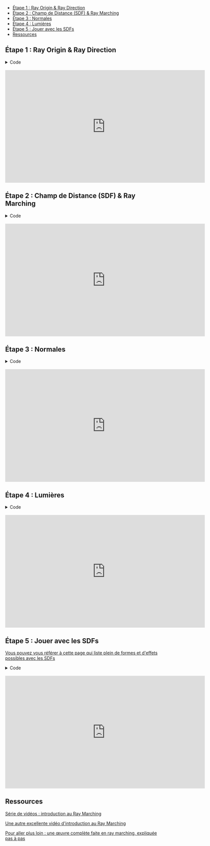 - [Étape 1 : Ray Origin \& Ray Direction](#étape-1--ray-origin--ray-direction)
- [Étape 2 : Champ de Distance (SDF) \& Ray Marching](#étape-2--champ-de-distance-sdf--ray-marching)
- [Étape 3 : Normales](#étape-3--normales)
- [Étape 4 : Lumières](#étape-4--lumières)
- [Étape 5 : Jouer avec les SDFs](#étape-5--jouer-avec-les-sdfs)
- [Ressources](#ressources)

## Étape 1 : Ray Origin & Ray Direction

<details>
  <summary>Code</summary>

```glsl
void mainImage(out vec4 fragColor, in vec2 fragCoord)
{
    // Centered UVs from -0.5 to 0.5
    vec2 uv = (fragCoord - iResolution.xy / 2.) / iResolution.y;
    
    // Compute ray_origin and ray_direction
    const float focal_length = 1.;
    vec3 ray_origin = vec3(0., -5., 0.);
    vec3 ray_direction = normalize(vec3(uv.x, ray_origin.y - focal_length, uv.y) - ray_origin);
    
    // Output ray_direction as a color to check that it is correct
    vec3 col = ray_direction;
    fragColor = vec4(col, 1.);
}
```

</details>
<br/>

<iframe width="640" height="360" frameborder="0" src="https://www.shadertoy.com/embed/4XtSz4?gui=true&t=10&paused=true&muted=false" allowfullscreen></iframe>

## Étape 2 : Champ de Distance (SDF) & Ray Marching

<details>
  <summary>Code</summary>

```glsl
// SDF (Signed Distance Field). Returns the distance to the object, and a negative distance if we are inside it.
float sphere_sdf(vec3 position, vec3 center, float radius)
{
    return distance(position, center) - radius;
}

void mainImage(out vec4 fragColor, in vec2 fragCoord)
{
    // Centered UVs from -0.5 to 0.5
    vec2 uv = (fragCoord - iResolution.xy / 2.) / iResolution.y;
    
    // Compute ray_origin and ray_direction
    const float focal_length = 1.;
    vec3 ray_origin = vec3(0., -5., 0.);
    vec3 ray_direction = normalize(vec3(uv.x, ray_origin.y + focal_length, uv.y) - ray_origin);
    
    // Ray Marching
    float distance_along_ray = 0.;
    bool has_intersected_object = false;
    for(int i = 0; i < 100; ++i)
    {
        vec3 position_along_ray = ray_origin + ray_direction * distance_along_ray;
        float distance_to_closest_object = sphere_sdf(position_along_ray, vec3(0.), 1.);
        distance_along_ray += distance_to_closest_object;
        if(distance_to_closest_object < 0.0001)
        {
            has_intersected_object = true;
            break;
        }
    }
    vec3 col = has_intersected_object ? vec3(1.) : vec3(0.);
    fragColor = vec4(col, 1.);
}
```

</details>
<br/>

<iframe width="640" height="360" frameborder="0" src="https://www.shadertoy.com/embed/X3dSz4?gui=true&t=10&paused=true&muted=false" allowfullscreen></iframe>

## Étape 3 : Normales

<details>
  <summary>Code</summary>

```glsl
// SDF (Signed Distance Field). Returns the distance to the object, and a negative distance if we are inside it.
float sphere_sdf(vec3 position, vec3 center, float radius)
{
    return distance(position, center) - radius;
}

float scene_sdf(vec3 position)
{
    return sphere_sdf(position, vec3(0.), 1.);
}

vec3 compute_normal(vec3 position)
{
    // Compute the gradient of the sdf to get the normal
    float e = 0.001;
    return normalize(vec3(
        scene_sdf(position + vec3(e, 0., 0.)) - scene_sdf(position),
        scene_sdf(position + vec3(0., e, 0.)) - scene_sdf(position),
        scene_sdf(position + vec3(0., 0., e)) - scene_sdf(position)
    ));
}

void mainImage(out vec4 fragColor, in vec2 fragCoord)
{
    // Centered UVs from -0.5 to 0.5
    vec2 uv = (fragCoord - iResolution.xy / 2.) / iResolution.y;
    
    // Compute ray_origin and ray_direction
    const float focal_length = 1.;
    vec3 ray_origin = vec3(0., -5., 0.);
    vec3 ray_direction = normalize(vec3(uv.x, ray_origin.y + focal_length, uv.y) - ray_origin);
    
    // Ray Marching
    float distance_along_ray = 0.;
    vec3 position_along_ray;
    bool has_intersected_object = false;
    for(int i = 0; i < 100; ++i)
    {
        position_along_ray = ray_origin + ray_direction * distance_along_ray;
        float distance_to_closest_object = scene_sdf(position_along_ray);
        distance_along_ray += distance_to_closest_object;
        if(distance_to_closest_object < 0.0001)
        {
            has_intersected_object = true;
            break;
        }
    }
    
    vec3 col;
    if(has_intersected_object)
    {
        vec3 normal = compute_normal(position_along_ray);
        col = normal;
    }
    else
    {
        col = vec3(0.);
    }
    fragColor = vec4(col, 1.);
}
```

</details>
<br/>

<iframe width="640" height="360" frameborder="0" src="https://www.shadertoy.com/embed/43tXz4?gui=true&t=10&paused=true&muted=false" allowfullscreen></iframe>

## Étape 4 : Lumières

<details>
  <summary>Code</summary>

```glsl
// SDF (Signed Distance Field). Returns the distance to the object, and a negative distance if we are inside it.
float sphere_sdf(vec3 position, vec3 center, float radius)
{
    return distance(position, center) - radius;
}

float scene_sdf(vec3 position)
{
    return sphere_sdf(position, vec3(0.), 1.);
}

vec3 compute_normal(vec3 position)
{
    // Compute the gradient of the sdf to get the normal
    float e = 0.001;
    return normalize(vec3(
        scene_sdf(position + vec3(e, 0., 0.)) - scene_sdf(position),
        scene_sdf(position + vec3(0., e, 0.)) - scene_sdf(position),
        scene_sdf(position + vec3(0., 0., e)) - scene_sdf(position)
    ));
}

void mainImage(out vec4 fragColor, in vec2 fragCoord)
{
    // Centered UVs from -0.5 to 0.5
    vec2 uv = (fragCoord - iResolution.xy / 2.) / iResolution.y;
    
    // Compute ray_origin and ray_direction
    const float focal_length = 1.;
    vec3 ray_origin = vec3(0., -5., 0.);
    vec3 ray_direction = normalize(vec3(uv.x, ray_origin.y + focal_length, uv.y) - ray_origin);
    
    // Ray Marching
    float distance_along_ray = 0.;
    vec3 position_along_ray;
    bool has_intersected_object = false;
    for(int i = 0; i < 100; ++i)
    {
        position_along_ray = ray_origin + ray_direction * distance_along_ray;
        float distance_to_closest_object = scene_sdf(position_along_ray);
        distance_along_ray += distance_to_closest_object;
        if(distance_to_closest_object < 0.0001)
        {
            has_intersected_object = true;
            break;
        }
    }
    
    vec3 col;
    if(has_intersected_object)
    {
        vec3 normal = compute_normal(position_along_ray);
        vec3 light_direction = normalize(vec3(cos(iTime), sin(iTime), -1.));
        float light_attenuation = max(-dot(light_direction, normal), 0.);
        light_attenuation += 0.1;
        col = vec3(light_attenuation);
    }
    else
    {
        col = vec3(0.);
    }
    fragColor = vec4(col, 1.);
}
```

</details>
<br/>

<iframe width="640" height="360" frameborder="0" src="https://www.shadertoy.com/embed/X3dXz4?gui=true&t=10&paused=true&muted=false" allowfullscreen></iframe>

## Étape 5 : Jouer avec les SDFs

[Vous pouvez vous référer à cette page qui liste plein de formes et d'effets possibles avec les SDFs](https://iquilezles.org/articles/distfunctions/)

<details>
  <summary>Code</summary>

```glsl
// SDF (Signed Distance Field). Returns the distance to the object, and a negative distance if we are inside it.
float sphere_sdf(vec3 position, vec3 center, float radius)
{
    return distance(position, center) - radius;
}

float box_sdf(vec3 position, vec3 size)
{
  vec3 q = abs(position) - size;
  return length(max(q,0.0)) + min(max(q.x,max(q.y,q.z)),0.0);
}


float smooth_min(float d1, float d2, float k)
{
    float h = clamp( 0.5 + 0.5*(d2-d1)/k, 0.0, 1.0 );
    return mix( d2, d1, h ) - k*h*(1.0-h);
}

vec3 limited_repetition(vec3 p, vec3 s, vec3 l)
{
    return p - s*round(p/s);
}

mat3x3 rotation(vec3 v, float a)
{
    float si = sin(a);
    float co = cos(a);
    float ic = 1. - co;

    return mat3x3( v.x*v.x*ic + co,       v.y*v.x*ic - si*v.z,    v.z*v.x*ic + si*v.y,
                   v.x*v.y*ic + si*v.z,   v.y*v.y*ic + co,        v.z*v.y*ic - si*v.x,
                   v.x*v.z*ic - si*v.y,   v.y*v.z*ic + si*v.x,    v.z*v.z*ic + co );
}

vec3 twist( vec3 p )
{
    const float k = .07; // or some other amount
    float c = cos(k*p.y);
    float s = sin(k*p.y);
    mat2  m = mat2(c,-s,s,c);
    vec3  q = vec3(m*p.xz,p.y);
    return q;
}

float scene_sdf(vec3 position)
{
    position.y -= 10.;
    position = inverse(rotation(vec3(1., 0.1, 0.), iTime)) * position;
    position = twist(position);
    position = limited_repetition(position, vec3(9.5), vec3(1.));
    //position = mod(position - 1.5, 3.) + 1.5;
    return smooth_min(
        sphere_sdf(position, vec3(0., 0., 0.), 1.),
        box_sdf(position, vec3(0.7)),
        .5
   );
}

vec3 compute_normal(vec3 position)
{
    // Compute the gradient of the sdf to get the normal
    float e = 0.001;
    return normalize(vec3(
        scene_sdf(position + vec3(e, 0., 0.)) - scene_sdf(position),
        scene_sdf(position + vec3(0., e, 0.)) - scene_sdf(position),
        scene_sdf(position + vec3(0., 0., e)) - scene_sdf(position)
    ));
}

void mainImage(out vec4 fragColor, in vec2 fragCoord)
{
    // Centered UVs from -0.5 to 0.5
    vec2 uv = (fragCoord - iResolution.xy / 2.) / iResolution.y;
    
    // Compute ray_origin and ray_direction
    const float focal_length = 1.1;
    vec3 ray_origin = vec3(0., -5., 0.);
    vec3 ray_direction = normalize(vec3(uv.x, ray_origin.y + focal_length, uv.y) - ray_origin);
    
    // Ray Marching
    float distance_along_ray = 0.;
    vec3 position_along_ray;
    bool has_intersected_object = false;
    int i = 0;
    for(; i < 1000; ++i)
    {
        position_along_ray = ray_origin + ray_direction * distance_along_ray;
        float distance_to_closest_object = scene_sdf(position_along_ray);
        distance_along_ray += distance_to_closest_object*0.3;
        if(distance_to_closest_object < 0.0001)
        {
            has_intersected_object = true;
            break;
        }
        if(distance_along_ray > 100.)
            break;
    }
    
    vec3 col;
    if(has_intersected_object)
    {
        vec3 normal = compute_normal(position_along_ray);
        vec3 light_direction = normalize(vec3(cos(iTime), sin(iTime), -1.));
        float light_attenuation = 0.7 * max(-dot(light_direction, normal), 0.);
        light_attenuation += 0.02;
        col = vec3(light_attenuation);
    }
    else
    {
        col = 0.5*vec3(float(i)/1000.);
    }
    col = mix(vec3(37, 10, 97) / 255., vec3(242, 140, 255)/255.*3., col.r);
    fragColor = vec4(col, 1.);
}
```

</details>
<br/>

<iframe width="640" height="360" frameborder="0" src="https://www.shadertoy.com/embed/MXtSRN?gui=true&t=10&paused=true&muted=false" allowfullscreen></iframe>

## Ressources

[Série de vidéos : introduction au Ray Marching](https://youtu.be/PGtv-dBi2wE?list=PLGmrMu-IwbgtMxMiV3x4IrHPlPmg7FD-P)

[Une autre excellente vidéo d'introduction au Ray Marching](https://youtu.be/khblXafu7iA)

[Pour aller plus loin : une œuvre complète faite en ray marching, expliquée pas à pas](https://youtu.be/-pdSjBPH3zM)